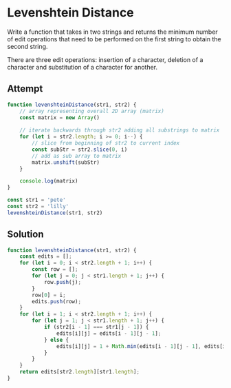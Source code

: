 # Levenshtein Distance
Write a function that takes in two strings and returns the minimum number of edit operations that need to be performed on the first string to obtain the second string.

There are three edit operations: insertion of a character, deletion of a character and substitution of a character for another.

## Attempt
```js
function levenshteinDistance(str1, str2) {
    // array representing overall 2D array (matrix)
    const matrix = new Array()
    
    // iterate backwards through str2 adding all substrings to matrix
    for (let i = str2.length; i >= 0; i--) {
        // slice from beginning of str2 to current index
        const subStr = str2.slice(0, i)
        // add as sub array to matrix
        matrix.unshift(subStr)
    }

    console.log(matrix)
}

const str1 = 'pete'
const str2 = 'lilly'
levenshteinDistance(str1, str2)
```

## Solution
```js
function levenshteinDistance(str1, str2) {
    const edits = [];
    for (let i = 0; i < str2.length + 1; i++) {
        const row = [];
        for (let j = 0; j < str1.length + 1; j++) {
            row.push(j);
        }
        row[0] = i;
        edits.push(row);
    }
    for (let i = 1; i < str2.length + 1; i++) {
        for (let j = 1; j < str1.length + 1; j++) {
            if (str2[i - 1] === str1[j - 1]) {
                edits[i][j] = edits[i - 1][j - 1];
            } else {
                edits[i][j] = 1 + Math.min(edits[i - 1][j - 1], edits[i - 1][j], edits[i][j - 1]);
            }
        }
    }
    return edits[str2.length][str1.length];
}
```